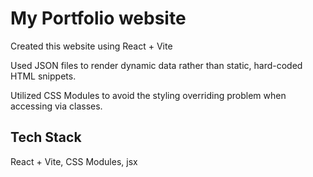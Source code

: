 # My Portfolio website

Created this website using React + Vite

Used JSON files to render dynamic data rather than static, hard-coded HTML snippets.

Utilized CSS Modules to avoid the styling overriding problem when accessing via classes.

## Tech Stack

React + Vite, CSS Modules, jsx
